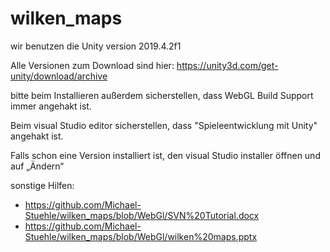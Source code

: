 # wilken_maps

wir benutzen die Unity version 2019.4.2f1

Alle Versionen zum Download sind hier:
https://unity3d.com/get-unity/download/archive

bitte beim Installieren außerdem sicherstellen, dass WebGL Build Support immer angehakt ist. 

Beim visual Studio editor sicherstellen, dass "Spieleentwicklung mit Unity" angehakt ist.

Falls schon eine Version installiert ist, den visual Studio installer öffnen und auf „Ändern“

sonstige Hilfen: 

- https://github.com/Michael-Stuehle/wilken_maps/blob/WebGl/SVN%20Tutorial.docx
- https://github.com/Michael-Stuehle/wilken_maps/blob/WebGl/wilken%20maps.pptx


